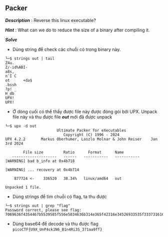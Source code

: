## Packer
***Description*** : Reverse this linux executable?

***Hint*** : What can we do to reduce the size of a binary after compiling it.

***Solve*** 

* Dùng string để check các chuỗi có trong binary này.
```
└─$ strings out | tail
Z4u.
Z/-id%ABI-
a8s,
n`I C
ot      +da$
.bssh
?p! _
H_db
UPX!
UPX!
```
* Ở dòng cuối có thể thấy được file này được đóng gói bởi UPX. Unpack file này và thu được file ***out*** mới đã được unpack
```
└─$ upx -d out
                       Ultimate Packer for eXecutables
                          Copyright (C) 1996 - 2024
UPX 4.2.2       Markus Oberhumer, Laszlo Molnar & John Reiser    Jan 3rd 2024

        File size         Ratio      Format      Name
   --------------------   ------   -----------   -----------
[WARNING] bad b_info at 0x4b718

[WARNING] ... recovery at 0x4b714

    877724 <-    336520   38.34%   linux/amd64   out

Unpacked 1 file.
```
* Dùng strings để tìm chuỗi có flag, ta thu được 
```
└─$ strings out | grep "flag"
Password correct, please see flag: 7069636f4354467b5539585f556e5034636b314e365f42316e34526933535f33373161613966667d
```
* Dùng base64 để decode và thu được flag
`picoCTF{U9X_UnP4ck1N6_B1n4Ri3S_371aa9ff}`
